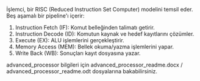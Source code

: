 İşlemci, bir RISC (Reduced Instruction Set Computer) modelini temsil eder. Beş aşamalı bir pipeline'ı içerir:

1. Instruction Fetch (IF): Komut belleğinden talimatı getirir.
2. Instruction Decode (ID): Komutun kaynak ve hedef kayıtlarını çözümler.
3. Execute (EX): ALU işlemlerini gerçekleştirir.
4. Memory Access (MEM): Bellek okuma/yazma işlemlerini yapar.
5. Write Back (WB): Sonuçları kayıt dosyasına yazar.


advanced_processor bilgileri için advanced_processor_readme.docx / advanced_processor_readme.odt dosyalarına bakabilirsiniz.
